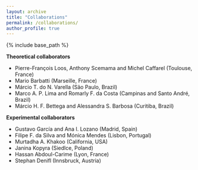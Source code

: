 ```yaml
---
layout: archive
title: "Collaborations"
permalink: /collaborations/
author_profile: true
---
```


{% include base_path %}

**Theoretical collaborators**

* Pierre-François Loos, Anthony Scemama and Michel Caffarel (Toulouse, France)
* Mario Barbatti (Marseille, France)
* Márcio T. do N. Varella (São Paulo, Brazil)
* Marco A. P. Lima and Romarly F. da Costa (Campinas and Santo André, Brazil)
* Márcio H. F. Bettega and Alessandra S. Barbosa (Curitiba, Brazil)

**Experimental collaborators**

* Gustavo García and Ana I. Lozano (Madrid, Spain)
* Filipe F. da Silva and Mónica Mendes (Lisbon, Portugal)
* Murtadha A. Khakoo (California, USA)
* Janina Kopyra (Siedlce, Poland)
* Hassan Abdoul-Carime (Lyon, France)
* Stephan Denifl (Innsbruck, Austria)

